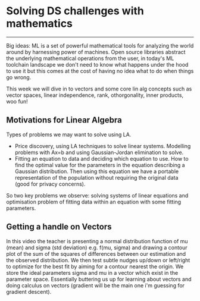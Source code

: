 # Solving DS challenges with mathematics

---
Big ideas: ML is a set of powerful mathematical tools for analyzing the world around by harnessing power of machines. Open source libraries abstract the underlying mathematical operations from the user, in today's ML toolchain landscape we don't need to know what happens under the hood to use it but this comes at the cost of having no idea what to do when things go wrong.

This week we will dive in to vectors and some core lin alg concepts such as vector spaces, linear independence, rank, othorgonality, inner products, woo fun!

## Motivations for Linear Algebra

Types of problems we may want to solve using LA.
- Price discovery, using LA techniques to solve linear systems. Modelling problems with Ax=b and using Gaussian-Jordan elimination to solve.
- Fitting an equation to data and deciding which equation to use. How to find the optimal value for the parameters in the equation describing a Gaussian distribution. Then using this equation we have a portable representation of the population without requiring the original data (good for privacy concerns).

So two key problems we observe: solving systems of linear equations and optimisation problem of fitting data within an equation with some fitting parameters.

## Getting a handle on Vectors

In this video the teacher is presenting a normal distribution function of mu (mean) and sigma (std deviation) e.g. f(mu, sigma) and drawing a contour plot of the sum of the squares of differences between our estimation and the observed distribution. We then test subtle nudges up/down or left/right to optimize for the best fit by aiming for a contour nearest the origin. We store the ideal parameters sigma and mu in a vector which exist in the parameter space. Essentially buttering us up for learning about vectors and doing calculus on vectors (gradient will be the main one i'm guessing for gradient descent).